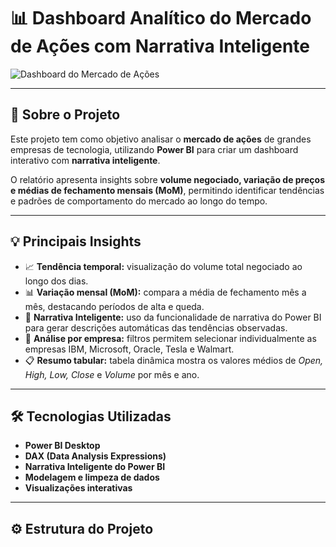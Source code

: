 # 📊 Dashboard Analítico do Mercado de Ações com Narrativa Inteligente

![Dashboard do Mercado de Ações](.dados_de_ações)

---

## 🧠 Sobre o Projeto
Este projeto tem como objetivo analisar o **mercado de ações** de grandes empresas de tecnologia, utilizando **Power BI** para criar um dashboard interativo com **narrativa inteligente**.

O relatório apresenta insights sobre **volume negociado, variação de preços e médias de fechamento mensais (MoM)**, permitindo identificar tendências e padrões de comportamento do mercado ao longo do tempo.

---

## 💡 Principais Insights
- 📈 **Tendência temporal:** visualização do volume total negociado ao longo dos dias.
- 📊 **Variação mensal (MoM):** compara a média de fechamento mês a mês, destacando períodos de alta e queda.
- 🧩 **Narrativa Inteligente:** uso da funcionalidade de narrativa do Power BI para gerar descrições automáticas das tendências observadas.
- 🏢 **Análise por empresa:** filtros permitem selecionar individualmente as empresas IBM, Microsoft, Oracle, Tesla e Walmart.
- 📋 **Resumo tabular:** tabela dinâmica mostra os valores médios de *Open, High, Low, Close* e *Volume* por mês e ano.

---

## 🛠️ Tecnologias Utilizadas
- **Power BI Desktop**
- **DAX (Data Analysis Expressions)**
- **Narrativa Inteligente do Power BI**
- **Modelagem e limpeza de dados**
- **Visualizações interativas**

---

## ⚙️ Estrutura do Projeto

